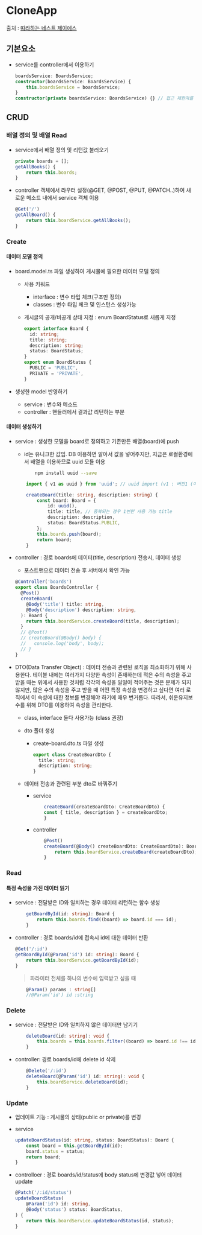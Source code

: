 # CloneApp

출처 : [따라하는 네스트 제이에스](https://www.inflearn.com/course/%EB%94%B0%EB%9D%BC%ED%95%98%EB%8A%94-%EB%84%A4%EC%8A%A4%ED%8A%B8-%EC%A0%9C%EC%9D%B4%EC%97%90%EC%8A%A4)


  
## 기본요소

- service를 controller에서 이용하기

  ```typescript
  boardsService: BoardsService;
  constructor(boardsService: BoardsService) {
      this.boardsService = boardsService;
  }
  constructor(private boardsService: BoardsService) {} // 접근 제한자를 붙이면 위의 코드를 간단하게 한줄로 표현가능
  ```

  
## CRUD

###  배열 정의 및 배열 Read

- service에서 배열 정의 및 리턴값 불러오기

  ```typescript
  private boards = [];
  getAllBooks() {
      return this.boards;
  }
  ```

- controller 객체에서 라우터 설정(@GET, @POST, @PUT, @PATCH..)하여 새로운 메소드 내에서 service 객체 이용

  ```typescript
  @Get('/')
  getAllBoard() {
      return this.boardService.getAllBooks();
  }
  ```

###  Create

#### 데이터 모델 정의

- board.model.ts 파일 생성하여 게시물에 필요한 데이터 모델 정의

  - 사용 키워드
    - interface : 변수 타입 체크(구조만 정의)
    - classes : 변수 타입 체크 및 인스턴스 생성가능
  - 게시글의 공개/비공개 상태 지정 : enum BoardStatus로 새롭게 지정

    ```typescript
    export interface Board {
      id: string;
      title: string;
      description: string;
      status: BoardStatus;
    }
    export enum BoardStatus {
      PUBLIC = 'PUBLIC',
      PRIVATE = 'PRIVATE',
    }
    ```

- 생성한 model 반영하기
  - service : 변수와 메소드
  - controller : 핸들러에서 결과값 리턴하는 부분

#### 데이터 생성하기

- service : 생성한 모델을 board로 정의하고 기존만든 배열(board)에 push

  - id는 유니크한 값임. DB 이용하면 알아서 값을 넣어주지만, 지금은 로컬환경에서 배열을 이용하므로 uuid 모듈 이용
    ```bash
        npm install uuid --save
    ```

  ```typescript
      import { v1 as uuid } from 'uuid'; // uuid import (v1 : 버전1 (여러가지 버전 존재))

      createBoard(title: string, description: string) {
          const board: Board = {
              id: uuid(),
              title: title, // 중복되는 경우 1번만 사용 가능 title
              description: description,
              status: BoardStatus.PUBLIC,
          };
          this.boards.push(board);
          return board;
      }
  ```

- controller : 경로 boards에 데이터(title, description) 전송시, 데이터 생성
  - 포스트맨으로 데이터 전송 후 서버에서 확인 가능
  ```typescript
  @Controller('boards')
  export class BoardsController {
    @Post()
    createBoard(
      @Body('title') title: string,
      @Body('description') description: string,
    ): Board {
      return this.boardService.createBoard(title, description);
    }
    // @Post()
    // createBoard(@Body() body) {
    //   console.log('body', body);
    // }
  }
  ```
  
  
- DTO(Data Transfer Object) : 데이터 전송과 관련된 로직을 최소화하기 위해 사용한다. 테이블 내에는 여러가지 다양한 속성이 존재하는데 적은 수의 속성을 주고 받을 때는 위에서 사용한 것처럼 각각의 속성을 일일이 적어주는 것은 문제가 되지 않지만, 많은 수의 속성을 주고 받을 때 어떤 특정 속성을 변경하고 싶다면 여러 로직에서 이 속성에 대한 정보를 변경해야 하기에 매우 번거롭다. 따라서, 쉬운유지보수를 위해 DTO를 이용하여 속성을 관리한다.

  - class, interface 둘다 사용가능 (class 권장)
  - dto 폴더 생성
  
    - create-board.dto.ts 파일 생성
  
      ```typescript
      export class CreateBoardDto {
        title: string;
        description: string;
      }
      ```
  
  - 데이터 전송과 관련된 부분 dto로 바꿔주기
  
    - service
  
      ```typescript
          createBoard(createBoardDto: CreateBoardDto) {
          const { title, description } = createBoardDto;
          }
      ```
  
    - controller
  
      ```typescript
          @Post()
          createBoard(@Body() createBoardDto: CreateBoardDto): Board {
              return this.boardService.createBoard(createBoardDto);
          }
      ```

  
###  Read

#### 특정 속성을 가진 데이터 읽기

- service : 전달받은 ID와 일치하는 경우 데이터 리턴하는 함수 생성
  ```typescript
      getBoardById(id: string): Board {
          return this.boards.find((board) => board.id === id);
      }
  ```
- controller : 경로 boards/id에 접속시 id에 대한 데이터 반환

  ```typescript
  @Get('/:id')
  getBoardById(@Param('id') id: string): Board {
      return this.boardService.getBoardById(id);
  }
  ```

  > 파라미터 전체를 하나의 변수에 입력받고 싶을 때

  ```typescript
      @Param() params : string[]
      //@Param('id') id :string
  ```

  
###  Delete

- service : 전달받은 ID와 일치하지 않은 데이터만 남기기

  ```typescript
      deleteBoard(id: string): void {
          this.boards = this.boards.filter((board) => board.id !== id);
      }
  ```

- controller: 경로 boards/id에 delete id 삭제

  ```typescript
      @Delete('/:id')
      deleteBoard(@Param('id') id: string): void {
          this.boardService.deleteBoard(id);
      }
  ```

  
###  Update

- 업데이트 기능 : 게시물의 상태(public or private)를 변경
- service

  ```typescript
  updateBoardStatus(id: string, status: BoardStatus): Board {
      const board = this.getBoardById(id);
      board.status = status;
      return board;
  }
  ```

- controlloer : 경로 boards/id/status에 body status에 변경값 넣어 데이터 update

  ```typescript
  @Patch('/:id/status')
  updateBoardStatus(
      @Param('id') id: string,
      @Body('status') status: BoardStatus,
  ) {
      return this.boardService.updateBoardStatus(id, status);
  }
  ```
